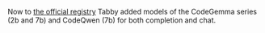 <!--
date: 2024-04-18T15:40:29
-->

Now to [the official registry](https://tabby.tabbyml.com/docs/models/)  Tabby added models of the CodeGemma series (2b and 7b) and CodeQwen (7b) for both completion and chat.